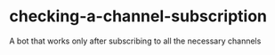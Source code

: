 # checking-a-channel-subscription
A bot that works only after subscribing to all the necessary channels
